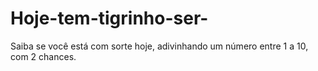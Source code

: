 # Hoje-tem-tigrinho-ser-
Saiba se você está com sorte hoje, adivinhando um número entre 1 a 10, com 2 chances.
